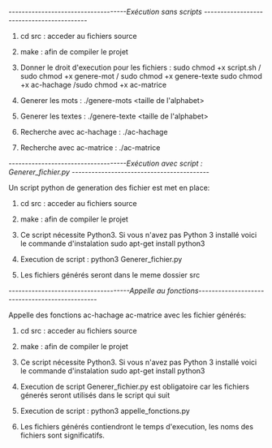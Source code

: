 *------------------------------------Exécution sans scripts ------------------------------------------*

1. cd src : acceder au fichiers source 

2. make : afin de compiler le projet

3. Donner le droit d'execution pour les fichiers : sudo chmod +x script.sh / sudo chmod +x genere-mot / sudo chmod +x genere-texte
                                                   sudo chmod +x ac-hachage /sudo chmod +x ac-matrice 

4. Generer les mots : ./genere-mots <nbr mots> <taille min> <taille max> <taille de l'alphabet>

5. Generer les textes : ./genere-texte <nbr mots> <taille min> <taille max> <taille de l'alphabet>

4. Recherche avec ac-hachage : ./ac-hachage <fichier des mots> <fichier du texte>

5. Recherche avec ac-matrice : ./ac-matrice <fichier des mots> <fichier du texte>


 
*------------------------------------Exécution avec script : Generer_fichier.py ------------------------------------------*

Un script python de generation des fichier est met en place:

1. cd src : acceder au fichiers source 

2. make : afin de compiler le projet

3. Ce script nécessite Python3. Si vous n'avez pas Python 3 installé voici le commande d'instalation sudo apt-get install python3

4. Execution de script : python3 Generer_fichier.py

5. Les fichiers générés seront dans le meme dossier src




*-------------------------------------Appelle au fonctions-----------------------------------------------*

Appelle des fonctions ac-hachage ac-matrice avec les fichier générés:

1. cd src : acceder au fichiers source 

2. make : afin de compiler le projet

3. Ce script nécessite Python3. Si vous n'avez pas Python 3 installé voici le commande d'instalation sudo apt-get install python3

4. Execution de script Generer_fichier.py est obligatoire car les fichiers génerés seront utilisés dans le script qui suit

4. Execution de script : python3 appelle_fonctions.py

5. Les fichiers générés contiendront le temps d'execution, les noms des fichiers sont significatifs.
